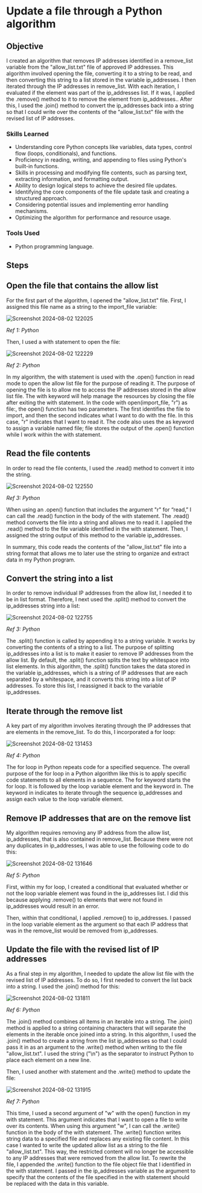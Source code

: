 # Update a file through a Python algorithm

## Objective

I created an algorithm that removes IP addresses identified in a remove_list variable from the "allow_list.txt" file of approved IP addresses. This algorithm involved opening the file, converting it to a string to be read, and then converting this string to a list stored in the variable ip_addresses. I then iterated through the IP addresses in remove_list. With each iteration, I evaluated if the element was part of the ip_addresses list. If it was, I applied the .remove() method to it to remove the element from ip_addresses.. After this, I used the .join() method to convert the ip_addresses back into a string so that I could write over the contents of the "allow_list.txt" file with the revised list of IP addresses.


### Skills Learned


- Understanding core Python concepts like variables, data types, control flow (loops, conditionals), and functions.
- Proficiency in reading, writing, and appending to files using Python's built-in functions.
- Skills in processing and modifying file contents, such as parsing text, extracting information, and formatting output.
- Ability to design logical steps to achieve the desired file updates.
-  Identifying the core components of the file update task and creating a structured approach.
-  Considering potential issues and implementing error handling mechanisms.
-   Optimizing the algorithm for performance and resource usage.

### Tools Used

-  Python programming language.

## Steps
## Open the file that contains the allow list
For the first part of the algorithm, I opened the "allow_list.txt" file. First, I assigned this file name as a string to the import_file variable:

![Screenshot 2024-08-02 122025](https://github.com/user-attachments/assets/dc55c7d0-2993-4921-b49e-85cc88c5269b)

*Ref 1: Python*

Then, I used a with statement to open the file:

![Screenshot 2024-08-02 122229](https://github.com/user-attachments/assets/840e0123-8f8f-4217-86b3-15d3828a913a)

*Ref 2: Python*

In my algorithm, the with statement is used with the .open() function in read mode to open the allow list file for the purpose of reading it. The purpose of opening the file is to allow me to access the IP addresses stored in the allow list file. The with keyword will help manage the resources by closing the file after exiting the with statement. In the code with open(import_file, "r") as file:, the open() function has two parameters. The first identifies the file to import, and then the second indicates what I want to do with the file. In this case, "r" indicates that I want to read it. The code also uses the as keyword to assign a variable named file; file stores the output of the .open() function while I work within the with statement.

## Read the file contents
In order to read the file contents, I used the .read() method to convert it into the string.

![Screenshot 2024-08-02 122550](https://github.com/user-attachments/assets/0c8e3f4c-3ef4-4bfc-a5c6-bb6c59e64592)

*Ref 3: Python*

When using an .open() function that includes the argument "r" for “read,” I can call the .read() function in the body of the with statement. The .read() method converts the file into a string and allows me to read it. I applied the .read() method to the file variable identified in the with statement. Then, I assigned the string output of this method to the variable ip_addresses. 

In summary, this code reads the contents of the "allow_list.txt" file into a string format that allows me to later use the string to organize and extract data in my Python program.

## Convert the string into a list
In order to remove individual IP addresses from the allow list, I needed it to be in list format. Therefore, I next used the .split() method to convert the ip_addresses string into a list:

![Screenshot 2024-08-02 122755](https://github.com/user-attachments/assets/d33eb300-a706-4703-881d-002d8c74e5be)

*Ref 3: Python*

The .split() function is called by appending it to a string variable. It works by converting the contents of a string to a list. The purpose of splitting ip_addresses into a list is to make it easier to remove IP addresses from the allow list. By default, the .split() function splits the text by whitespace into list elements. In this algorithm, the .split() function takes the data stored in the variable ip_addresses, which is a string of IP addresses that are each separated by a whitespace, and it converts this string into a list of IP addresses. To store this list, I reassigned it back to the variable ip_addresses. 

## Iterate through the remove list
A key part of my algorithm involves iterating through the IP addresses that are elements in the remove_list. To do this, I incorporated a for loop:

![Screenshot 2024-08-02 131453](https://github.com/user-attachments/assets/176e3d46-17f0-4d69-87d7-a41f8a9933f6)

*Ref 4: Python*

The for loop in Python repeats code for a specified sequence. The overall purpose of the for loop in a Python algorithm like this is to apply specific code statements to all elements in a sequence. The for keyword starts the for loop. It is followed by the loop variable element and the keyword in. The keyword in indicates to iterate through the sequence ip_addresses and assign each value to the loop variable element. 

## Remove IP addresses that are on the remove list
My algorithm requires removing any IP address from the allow list, ip_addresses, that is also contained in remove_list.  Because there were not any duplicates in ip_addresses, I was able to use the following code to do this:

![Screenshot 2024-08-02 131646](https://github.com/user-attachments/assets/313db178-ee3f-4504-a0ef-59d094c34e54)

*Ref 5: Python*

First, within my for loop, I created a conditional that evaluated whether or not the loop variable element was found in the ip_addresses list. I did this because applying .remove() to elements that were not found in ip_addresses would result in an error. 

Then, within that conditional, I applied .remove() to ip_addresses. I passed in the loop variable element as the argument so that each IP address that was in the remove_list would be removed from ip_addresses.

## Update the file with the revised list of IP addresses 
As a final step in my algorithm, I needed to update the allow list file with the revised list of IP addresses. To do so, I first needed to convert the list back into a string. I used the .join() method for this:

![Screenshot 2024-08-02 131811](https://github.com/user-attachments/assets/67e815dc-2498-4f4a-927f-9c975533269c)

*Ref 6: Python*

The .join() method combines all items in an iterable into a string. The .join() method is applied to a string containing characters that will separate the elements in the iterable once joined into a string. In this algorithm, I used the .join() method to create a string from the list ip_addresses so that I could pass it in as an argument to the .write() method when writing to the file "allow_list.txt". I used the string ("\n") as the separator to instruct Python to place each element on a new line. 

Then, I used another with statement and the .write() method to update the file:

![Screenshot 2024-08-02 131915](https://github.com/user-attachments/assets/5b93ede8-9cc8-44c1-961b-1d0ce69eadb4)

*Ref 7: Python*

This time, I used a second argument of "w" with the open() function in my with statement. This argument indicates that I want to open a file to write over its contents. When using this argument "w", I can call the .write() function in the body of the with statement. The .write() function writes string data to a specified file and replaces any existing file content. 
In this case I wanted to write the updated allow list as a string to the file "allow_list.txt". This way, the restricted content will no longer be accessible to any IP addresses that were removed from the allow list. To rewrite the file, I appended the .write() function to the file object file that I identified in the with statement. I passed in the ip_addresses variable as the argument to specify that the contents of the file specified in the with statement should be replaced with the data in this variable.
